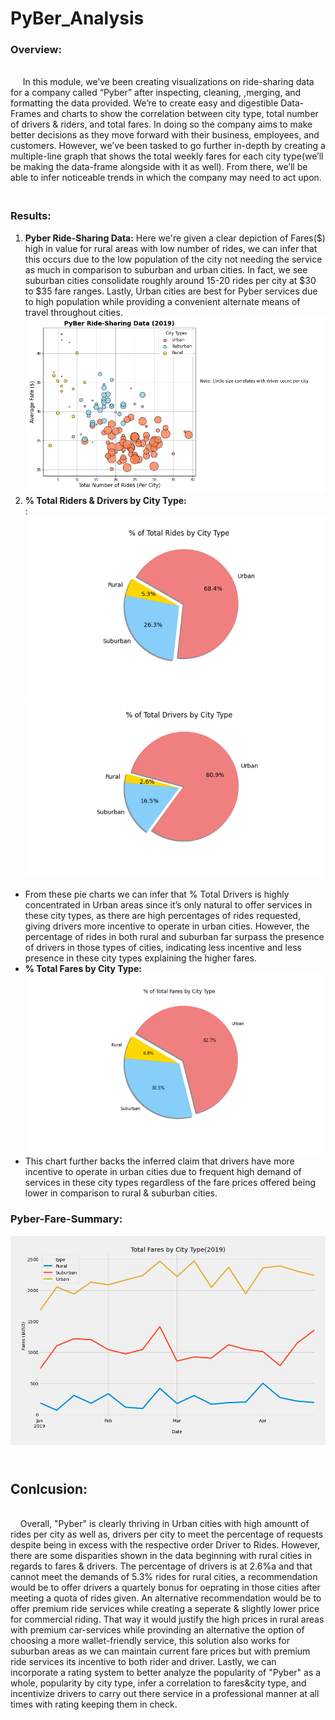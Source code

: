 # PyBer_Analysis

### Overview:<br />
 <br /> &nbsp;&nbsp;&nbsp;&nbsp; In this module, we’ve been creating visualizations on ride-sharing data for a company called “Pyber” after inspecting, cleaning, ,merging, and formatting the data provided. We’re to create easy and digestible Data-Frames and charts to show the correlation between city type, total  number of drivers & riders, and total fares. In doing so the company aims to make better decisions as they move forward with their business, employees, and customers. However, we’ve been tasked to go further in-depth by creating a multiple-line graph that shows the total weekly fares for each city type(we’ll be making the data-frame alongside with it as well). From there, we’ll be able to infer noticeable trends in which the company may need to act upon.<br /> 
 
### <br />Results:<br />
 1. **Pyber Ride-Sharing Data:** Here we're given a clear depiction of Fares($) high in value for rural areas with low number of rides, we can infer that this occurs due to the low population of the city not needing the service as much in comparison to suburban and urban cities. In fact, we see suburban cities consolidate roughly around 15-20 rides per city at $30 to $35 fare ranges. Lastly, Urban cities are best for Pyber services due to high population while providing a convenient alternate means of travel throughout cities.
  ![Pyber Ride-Sharing_data](analysis/Figure_1.png)
 2. **% Total Riders & Drivers by City Type:**<br />:
   ![Total Rides Per City type](analysis/Fig6.png)<br />
   ![Total Drivers Per City Type](analysis/Fig7.png)<br />
   - From these pie charts we can infer that % Total Drivers is highly concentrated in Urban areas since it’s only natural to offer services in these city types, as there are high percentages of rides requested, giving drivers more incentive to operate in urban cities. However, the percentage of rides in both rural and suburban far surpass the presence of drivers in those types of cities, indicating less incentive and less presence in these city types explaining the higher fares.  <br/>
   - **% Total Fares by City Type:**<br />
    ![% Total Fares by City Type](analysis/Fig5.png)
   - This chart further backs the inferred claim that drivers have more incentive to operate in urban cities due to frequent high demand of services in these city types regardless of the fare prices offered being lower in comparison to rural & suburban cities.  


### Pyber-Fare-Summary:
![Pyber_Analysis](analysis/PyBer_fare_summary.png)


## <br />Conlcusion:<br />
<br /> &nbsp;&nbsp;&nbsp;&nbsp;Overall, "Pyber" is clearly thriving in Urban cities with high amountt of rides per city as well as, drivers per city to meet the percentage of requests despite being in excess with the respective order Driver to Rides. However, there are some disparities shown in the data beginning with rural cities in regards to fares & drivers. The percentage of drivers is at 2.6%a and that cannot meet the demands of 5.3% rides for rural cities, a recommendation would be to offer drivers a quartely bonus for oeprating in those cities after meeting a quota of rides given. An alternative recommendation would be to offer premium ride services while creating a seperate & slightly lower price for commercial riding. That way it would justify the high prices in rural areas with premium car-services while provinding an alternative the option of choosing a more wallet-friendly service, this solution also works for suburban areas as we can maintain current fare prices but with premium ride services its incentive to both rider and driver. Lastly, we can incorporate a rating system to better analyze the popularity of "Pyber" as a whole, popularity by city type, infer a correlation to fares&city type, and incentivize drivers to carry out there service in a professional manner at all times with rating keeping them in check.
